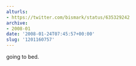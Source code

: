 ```yaml
---
alturls:
- https://twitter.com/bismark/status/635329242
archive:
- 2008-01
date: '2008-01-24T07:45:57+00:00'
slug: '1201160757'
---
```


going to bed.

